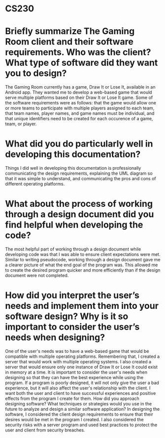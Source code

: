 # CS230

# Briefly summarize The Gaming Room client and their software requirements. Who was the client? What type of software did they want you to design?
The Gaming Room currently has a game, Draw It or Lose It, available in an Android app. They wanted me to develop a web-based game that would serve multiple platforms based on their Draw It or Lose It game. Some of the software requirements were as follows: that the game would allow one or more teams to participate with multiple players assigned to each team, that team names, player names, and game names must be individual, and that unique identifiers need to be created for each occurence of a game, team, or player. 

# What did you do particularly well in developing this documentation?
Things I did well in developing this documentation is professionally communicating the design requirements, explaining the UML diagram so that it was simple to understand, and communicating the pros and cons of different operating platforms. 

# What about the process of working through a design document did you find helpful when developing the code?
The most helpful part of working through a design document while developing code was that I was able to ensure client expectations were met. Similar to writing pseudocode, working through a design document gave me a clearer picture of what the end goal of the program was. This allowed me to create the desired program quicker and more efficiently than if the design document were not completed. 

# How did you interpret the user’s needs and implement them into your software design? Why is it so important to consider the user’s needs when designing?
One of the user's needs was to have a web-based game that would be compatible with multiple operating platforms. Remembering that, I created a server that would work with multiple operating systems. I also created a server that would ensure only one instance of Draw It or Lose It could exist in memory at a time. 
It is important to consider the user's needs when designing so that they can have the best experience while using the program. If a program is poorly designed, it will not only give the user a bad experience, but it will also affect the user's relationship with the client. I want both the user and client to have successful experiences and positive effects from the program I create for them. 
 How did you approach designing software? What techniques or strategies would you use in the future to analyze and design a similar software application?
In designing the software, I considered the client design requirements to ensure that their desires would be met in the program I created. I also considered the security risks with a server program and used best practices to protect the user and client from security breaches. 

